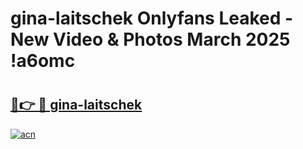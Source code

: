 # gina-laitschek Onlyfans Leaked - New Video & Photos March 2025 !a6omc

# <h2><a href="https://d3dmm5.iuczelnia.edu.pl?title=gina-laitschek&ref=a6omc">🔗👉 🔴 gina-laitschek</a></h2>

[![acn](https://github.com/user-attachments/assets/0f9c940e-d8b0-45ae-aac7-cd30a18b3e1c)](https://d3dmm5.iuczelnia.edu.pl?title=gina-laitschek&ref=a6omc)

